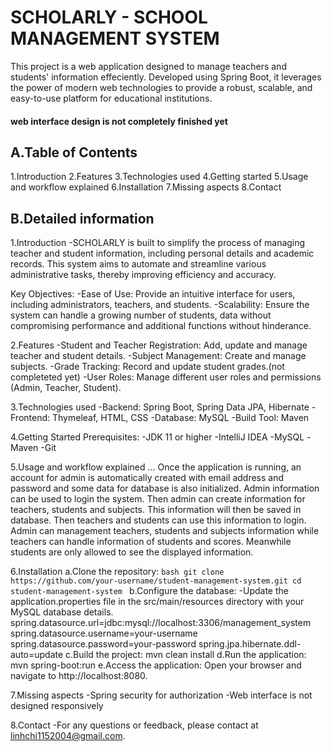 # SCHOLARLY - SCHOOL MANAGEMENT SYSTEM



This project is a web application designed to manage teachers and students' information effeciently. Developed using Spring Boot, it leverages the power of modern web technologies to provide a robust, scalable, and easy-to-use platform for educational institutions.
#### web interface design is not completely finished yet

## A.Table of Contents
1.Introduction
2.Features
3.Technologies used
4.Getting started
5.Usage and workflow explained
6.Installation
7.Missing aspects
8.Contact


## B.Detailed information

1.Introduction
  -SCHOLARLY is built to simplify the process of managing teacher and student information, including personal details and academic records. This system aims to automate and streamline various administrative tasks, thereby improving efficiency and accuracy.

  Key Objectives:
  -Ease of Use: Provide an intuitive interface for users, including administrators, teachers, and students.
  -Scalability: Ensure the system can handle a growing number of students, data without compromising performance and additional functions without hinderance.

2.Features
  -Student and Teacher Registration: Add, update and manage teacher and student details.
  -Subject Management: Create and manage subjects.
  -Grade Tracking: Record and update student grades.(not completeted yet)
  -User Roles: Manage different user roles and permissions (Admin, Teacher, Student).

3.Technologies used
  -Backend: Spring Boot, Spring Data JPA, Hibernate
  -Frontend: Thymeleaf, HTML, CSS
  -Database: MySQL
  -Build Tool: Maven

4.Getting Started
Prerequisites:
  -JDK 11 or higher
  -IntelliJ IDEA
  -MySQL
  -Maven
  -Git

5.Usage and workflow explained
... Once the application is running, an account for admin is automatically created with email address and password and some data for database is also initialized. Admin information can be used to login the system. Then admin can create information for teachers, students and subjects. This information will then be saved in database. Then teachers and students can use this information to login.
Admin can management teachers, students and subjects information while teachers can handle information of students and scores. Meanwhile students are only allowed to see the displayed information.


6.Installation
  a.Clone the repository:
    ```bash
    git clone https://github.com/your-username/student-management-system.git
    cd student-management-system
    ```
  b.Configure the database:
    -Update the application.properties file in the src/main/resources directory with your MySQL database details.
      spring.datasource.url=jdbc:mysql://localhost:3306/management_system
      spring.datasource.username=your-username
      spring.datasource.password=your-password
      spring.jpa.hibernate.ddl-auto=update
  c.Build the project:
      mvn clean install
  d.Run the application:
    mvn spring-boot:run
  e.Access the application:
    Open your browser and navigate to http://localhost:8080.

7.Missing aspects
  -Spring security for authorization
  -Web interface is not designed responsively

8.Contact
-For any questions or feedback, please contact at linhchi1152004@gmail.com.
  






